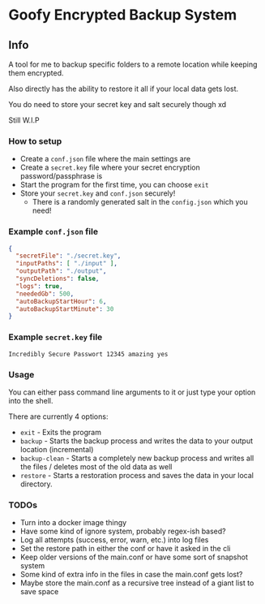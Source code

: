 # Goofy Encrypted Backup System

## Info
A tool for me to backup specific folders to a remote location while keeping them encrypted.

Also directly has the ability to restore it all if your local data gets lost.

You do need to store your secret key and salt securely though xd

Still W.I.P

### How to setup
* Create a `conf.json` file where the main settings are
* Create a `secret.key` file where your secret encryption password/passphrase is
* Start the program for the first time, you can choose `exit`
* Store your `secret.key` and `conf.json` securely! 
  * There is a randomly generated salt in the `config.json` which you need!

### Example `conf.json` file
```json
{
  "secretFile": "./secret.key",
  "inputPaths": [ "./input" ],
  "outputPath": "./output",
  "syncDeletions": false,
  "logs": true,
  "neededGb": 500,
  "autoBackupStartHour": 6,
  "autoBackupStartMinute": 30
}
```

### Example `secret.key` file
```
Incredibly Secure Passwort 12345 amazing yes
```

### Usage
You can either pass command line arguments to it or just type your option into the shell.

There are currently 4 options:
* `exit` - Exits the program
* `backup` - Starts the backup process and writes the data to your output location (incremental)
* `backup-clean` - Starts a completely new backup process and writes all the files / deletes most of the old data as well
* `restore` - Starts a restoration process and saves the data in your local directory.

### TODOs
* Turn into a docker image thingy
* Have some kind of ignore system, probably regex-ish based?
* Log all attempts (success, error, warn, etc.) into log files
* Set the restore path in either the conf or have it asked in the cli
* Keep older versions of the main.conf or have some sort of snapshot system
* Some kind of extra info in the files in case the main.conf gets lost?
* Maybe store the main.conf as a recursive tree instead of a giant list to save space